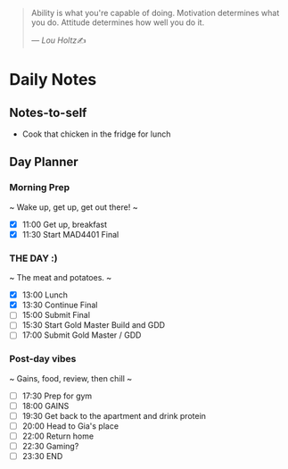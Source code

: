 > Ability is what you're capable of doing. Motivation determines what you do. Attitude determines how well you do it.
>
> &mdash; <cite>Lou Holtz</cite>✍️

# Daily Notes
## Notes-to-self
- Cook that chicken in the fridge for lunch

## Day Planner
### Morning Prep
~
Wake up, get up, get out there!
~
- [x] 11:00 Get up, breakfast
- [x] 11:30 Start MAD4401 Final

### THE DAY :)
~
The meat and potatoes.
~
- [x] 13:00 Lunch
- [x] 13:30 Continue Final
- [ ] 15:00 Submit Final
- [ ] 15:30 Start Gold Master Build and GDD
- [ ] 17:00 Submit Gold Master / GDD

### Post-day vibes
~
Gains, food, review, then chill
~
- [ ] 17:30 Prep for gym
- [ ] 18:00 GAINS
- [ ] 19:30 Get back to the apartment and drink protein
- [ ] 20:00 Head to Gia's place
- [ ] 22:00 Return home
- [ ] 22:30 Gaming?
- [ ] 23:30 END